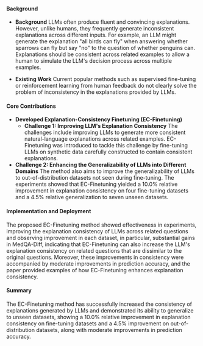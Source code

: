 #### Background
- **Background**
LLMs often produce fluent and convincing explanations. However, unlike humans, they frequently generate inconsistent explanations across different inputs. For example, an LLM might generate the explanation "all birds can fly" when answering whether sparrows can fly but say "no" to the question of whether penguins can. Explanations should be consistent across related examples to allow a human to simulate the LLM's decision process across multiple examples.

- **Existing Work**
Current popular methods such as supervised fine-tuning or reinforcement learning from human feedback do not clearly solve the problem of inconsistency in the explanations provided by LLMs.

#### Core Contributions
  - **Developed Explanation-Consistency Finetuning (EC-Finetuning)**
      - **Challenge 1: Improving LLM's Explanation Consistency**
      The challenges include improving LLMs to generate more consistent natural-language explanations across related examples. EC-Finetuning was introduced to tackle this challenge by fine-tuning LLMs on synthetic data carefully constructed to contain consistent explanations.
  - **Challenge 2: Enhancing the Generalizability of LLMs into Different Domains**
      The method also aims to improve the generalizability of LLMs to out-of-distribution datasets not seen during fine-tuning. The experiments showed that EC-Finetuning yielded a 10.0% relative improvement in explanation consistency on four fine-tuning datasets and a 4.5% relative generalization to seven unseen datasets.
      
#### Implementation and Deployment
The proposed EC-Finetuning method showed effectiveness in experiments, improving the explanation consistency of LLMs across related questions and observing improvement in each dataset, in particular, substantial gains in MedQA-Diff, indicating that EC-Finetuning can also increase the LLM's explanation consistency on related questions that are dissimilar to the original questions. Moreover, these improvements in consistency were accompanied by moderate improvements in prediction accuracy, and the paper provided examples of how EC-Finetuning enhances explanation consistency.

#### Summary
The EC-Finetuning method has successfully increased the consistency of explanations generated by LLMs and demonstrated its ability to generalize to unseen datasets, showing a 10.0% relative improvement in explanation consistency on fine-tuning datasets and a 4.5% improvement on out-of-distribution datasets, along with moderate improvements in prediction accuracy.